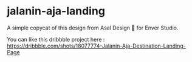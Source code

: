 # jalanin-aja-landing

A simple copycat of this design from Asal Design 🐧 for Enver Studio.

You can like this dribbble project here : https://dribbble.com/shots/18077774-Jalanin-Aja-Destination-Landing-Page
